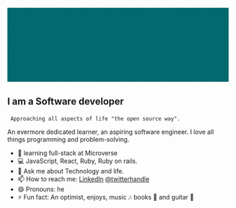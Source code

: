 ![banner gif](./images/Hi%20there.gif)


  ## I am a Software developer
     Approaching all aspects of life "the open source way".
     
  An evermore dedicated learner, an aspiring software engineer. I love all things programming and problem-solving.
  
- 🔭 learning full-stack at Microverse
- :computer: JavaScript, React, Ruby, Ruby on rails. 
- 💬 Ask me about Technology and life.
- 📫 How to reach me: [LinkedIn](https://www.linkedin.com/in/tushar-singh-6b063a14b/)
[@twitterhandle](https://twitter.com/TusharS90674484) 
- 😄 Pronouns: he
- ⚡ Fun fact: An optimist, enjoys, music :notes: books :open_book: and guitar :guitar:


